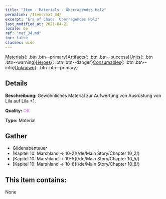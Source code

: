 ```yaml
---
title: "Item - Materials - Überragendes Holz"
permalink: /Items/mat_34/
excerpt: "Era of Chaos  Überragendes Holz"
last_modified_at: 2021-04-21
locale: de
ref: "mat_34.md"
toc: false
classes: wide
---
```

 [Materials](/de/Items/){: .btn .btn--primary}[Artifacts](/de/Items/Artifacts/){: .btn .btn--success}[Units](/de/Items/Units/){: .btn .btn--warning}[Heroes](/de/Items/Heroes/){: .btn .btn--danger}[Consumables](/de/Items/Consumables/){: .btn .btn--info}[Unknown](/de/Items/Unknown/){: .btn .btn--primary}

## Details
 **Beschreibung:** Gewöhnliches Material zur Aufwertung von Ausrüstung von Lila auf Lila +1.

 **Quality:** <span style="color: #DA70D6">OK</span>

 **Type:** Material

## Gather

*    Gildenabenteuer 
*    [Kapitel 10: Marshland -> 10-2](/de/Main Story/Chapter 10_2/) 
*    [Kapitel 10: Marshland -> 10-5](/de/Main Story/Chapter 10_5/) 
*    [Kapitel 10: Marshland -> 10-8](/de/Main Story/Chapter 10_8/) 

## This item contains:

  None

